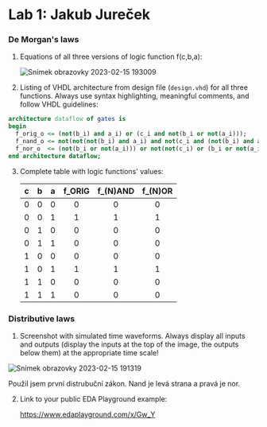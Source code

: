 # Lab 1: Jakub Jureček

### De Morgan's laws

1. Equations of all three versions of logic function f(c,b,a):

   ![Snímek obrazovky 2023-02-15 193009](https://user-images.githubusercontent.com/124879295/219120314-dffb304b-40fd-4e01-aa3f-b80138d13f8a.jpg)


2. Listing of VHDL architecture from design file (`design.vhd`) for all three functions. Always use syntax highlighting, meaningful comments, and follow VHDL guidelines:

```vhdl
architecture dataflow of gates is
begin
  f_orig_o <= (not(b_i) and a_i) or (c_i and not(b_i or not(a_i)));
  f_nand_o <= not(not(not(b_i) and a_i) and not(c_i and (not(b_i) and a_i)));
  f_nor_o  <= (not(b_i or not(a_i))) or not(not(c_i) or (b_i or not(a_i)));
end architecture dataflow;
```

3. Complete table with logic functions' values:

   | **c** | **b** |**a** | **f_ORIG** | **f_(N)AND** | **f_(N)OR** |
   | :-: | :-: | :-: | :-: | :-: | :-: |
   | 0 | 0 | 0 | 0 | 0 | 0 |
   | 0 | 0 | 1 | 1 | 1 | 1 |
   | 0 | 1 | 0 | 0 | 0 | 0 |
   | 0 | 1 | 1 | 0 | 0 | 0 |
   | 1 | 0 | 0 | 0 | 0 | 0 |
   | 1 | 0 | 1 | 1 | 1 | 1 |
   | 1 | 1 | 0 | 0 | 0 | 0 |
   | 1 | 1 | 1 | 0 | 0 | 0 |

### Distributive laws

1. Screenshot with simulated time waveforms. Always display all inputs and outputs (display the inputs at the top of the image, the outputs below them) at the appropriate time scale!

 ![Snímek obrazovky 2023-02-15 191319](https://user-images.githubusercontent.com/124879295/219116909-ac0aefc0-c417-4b49-b3f5-ae7d77095c2d.jpg)

Použil jsem první distrubuční zákon. Nand je levá strana a pravá je nor.

2. Link to your public EDA Playground example:

   https://www.edaplayground.com/x/Gw_Y
